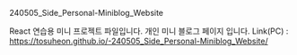 240505_Side_Personal-Miniblog_Website

React 연습용 미니 프로젝트 파일입니다.
개인 미니 블로그 페이지 입니다.
Link(PC) : https://tosuheon.github.io/-240505_Side_Personal-Miniblog_Website/
